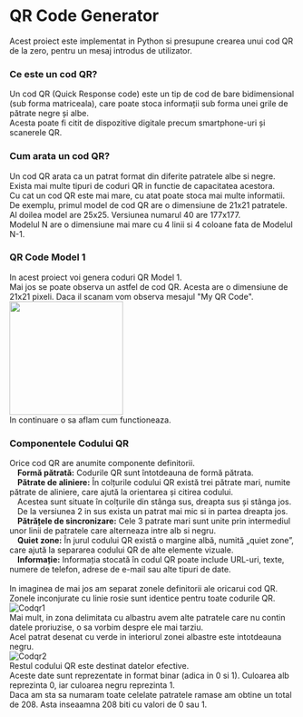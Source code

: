 # QR Code Generator

Acest proiect este implementat in Python si presupune crearea unui cod QR de la zero, pentru un mesaj introdus de utilizator. <br>

### Ce este un cod QR?
Un cod QR (Quick Response code) este un tip de cod de bare bidimensional (sub forma matriceala), care poate stoca informații sub forma unei grile de pătrate negre și albe. <br>
Acesta poate fi citit de dispozitive digitale precum smartphone-uri și scanerele QR. <br>

### Cum arata un cod QR?
Un cod QR arata ca un patrat format din diferite patratele albe si negre. Exista mai multe tipuri de coduri QR in functie de capacitatea acestora. <br>
Cu cat un cod QR este mai mare, cu atat poate stoca mai multe informatii. <br>
De exemplu, primul model de cod QR are o dimensiune de 21x21 patratele. Al doilea model are 25x25. Versiunea numarul 40 are 177x177. <br>
Modelul N are o dimensiune mai mare cu 4 linii si 4 coloane fata de Modelul N-1. <br>

### QR Code Model 1
In acest proiect voi genera coduri QR Model 1. <br>
Mai jos se poate observa un astfel de cod QR. Acesta are o dimensiune de 21x21 pixeli. Daca il scanam vom observa mesajul "My QR Code". <br>
<img src="https://github.com/user-attachments/assets/c24eeb4d-1679-4151-9eaf-784150b1e8d0" width="200"> <br>
In continuare o sa aflam cum functioneaza. <br>

### Componentele Codului QR
Orice cod QR are anumite componente definitorii. <br>
&emsp;**Formă pătrată:** Codurile QR sunt întotdeauna de formă pătrata. <br>
&emsp;**Pătrate de aliniere:** În colțurile codului QR există trei pătrate mari, numite pătrate de aliniere, care ajută la orientarea și citirea codului. <br>
&emsp;Acestea sunt situate în colțurile din stânga sus, dreapta sus și stânga jos. 
&emsp;De la versiunea 2 in sus exista un patrat mai mic si in partea dreapta jos.<br>
&emsp;**Pătrățele de sincronizare:** Cele 3 patrate mari sunt unite prin intermediul unor linii de patratele care alterneaza intre alb si negru. <br>
&emsp;**Quiet zone:** În jurul codului QR există o margine albă, numită „quiet zone”, care ajută la separarea codului QR de alte elemente vizuale. <br>
&emsp;**Informație:** Informația stocată în codul QR poate include URL-uri, texte, numere de telefon, adrese de e-mail sau alte tipuri de date. <br><br>
In imaginea de mai jos am separat zonele definitorii ale oricarui cod QR. <br>
Zonele inconjurate cu linie rosie sunt identice pentru toate codurile QR. <br>
![Codqr1](https://github.com/user-attachments/assets/212ec9ac-f552-4c37-9935-492455ae1bc4) <br>
Mai mult, in zona delimitata cu albastru avem alte patratele care nu contin datele proriuzise, o sa vorbim despre ele mai tarziu. <br>
Acel patrat desenat cu verde in interiorul zonei albastre este intotdeauna negru.<br>
![Codqr2](https://github.com/user-attachments/assets/a273b450-467e-4f83-929e-38be06cefcac) <br>
Restul codului QR este destinat datelor efective. <br>
Aceste date sunt reprezentate in format binar (adica in 0 si 1). Culoarea alb reprezinta 0, iar culoarea negru reprezinta 1. <br>
Daca am sta sa numaram toate celelate patratele ramase am obtine un total de 208. Asta inseaamna 208 biti cu valori de 0 sau 1. <br> 





